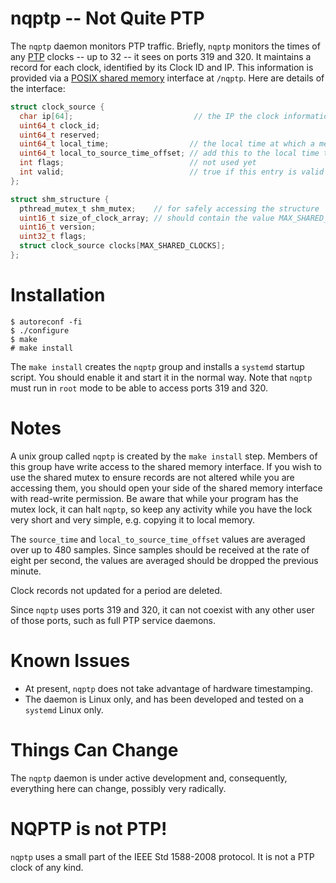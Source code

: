 # nqptp -- Not Quite PTP
The `nqptp` daemon monitors PTP traffic. Briefly, `nqptp` monitors the times of any [PTP](https://en.wikipedia.org/wiki/Precision_Time_Protocol) clocks -- up to 32 -- it sees on ports 319 and 320. It maintains a record for each clock, identified by its Clock ID and IP. This information is provided via a [POSIX shared memory](https://pubs.opengroup.org/onlinepubs/007908799/xsh/shm_open.html) interface at `/nqptp`. Here are details of the interface:
```c
struct clock_source {
  char ip[64];                           // the IP the clock information is coming from
  uint64_t clock_id;
  uint64_t reserved;
  uint64_t local_time;                  // the local time at which a measurement was done
  uint64_t local_to_source_time_offset; // add this to the local time to get source time
  int flags;                            // not used yet
  int valid;                            // true if this entry is valid
};

struct shm_structure {
  pthread_mutex_t shm_mutex;    // for safely accessing the structure
  uint16_t size_of_clock_array; // should contain the value MAX_SHARED_CLOCKS
  uint16_t version;
  uint32_t flags;
  struct clock_source clocks[MAX_SHARED_CLOCKS];
};
```

# Installation
```
$ autoreconf -fi
$ ./configure
$ make
# make install
```
The `make install` creates the `nqptp` group and installs a `systemd` startup script. You should enable it and start it in the normal way. Note that `nqptp` must run in `root` mode to be able to access ports 319 and 320.

# Notes
A unix group called `nqptp` is created by the `make install` step. Members of this group have write access to the shared memory interface.
If you wish to use the shared mutex to ensure records are not altered while you are accessing them, you should open your side of the shared memory interface with read-write permission. Be aware that while your program has the mutex lock, it can halt `nqptp`, so keep any activity while you have the lock very short and very simple, e.g. copying it to local memory. 

The `source_time` and `local_to_source_time_offset` values are averaged over up to 480 samples. Since samples should be received at the rate of eight per second,
the values are averaged should be dropped the previous minute.

Clock records not updated for a period are deleted.

Since `nqptp` uses ports 319 and 320, it can not coexist with any other user of those ports, such as full PTP service daemons.

# Known Issues
* At present, `nqptp` does not take advantage of hardware timestamping.
* The daemon is Linux only, and has been developed and tested on a `systemd` Linux only.

# Things Can Change
The `nqptp` daemon is under active development and, consequently, everything here can change, possibly very radically.

# NQPTP is not PTP!
`nqptp` uses a small part of the IEEE Std 1588-2008 protocol. It is not a PTP clock of any kind.
